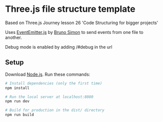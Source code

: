 # Three.js file structure template

Based on Three.js Journey lesson 26 'Code Structuring for bigger projects'

Uses [EventEmitter.js](https://gist.github.com/brunosimon/120acda915e6629e3a4d497935b16bdf) by [Bruno Simon](https://github.com/brunosimon) to send events from one file to another.

Debug mode is enabled by adding /#debug in the url

## Setup
Download [Node.js](https://nodejs.org/en/download/).
Run these commands:

``` bash
# Install dependencies (only the first time)
npm install

# Run the local server at localhost:8080
npm run dev

# Build for production in the dist/ directory
npm run build
```
